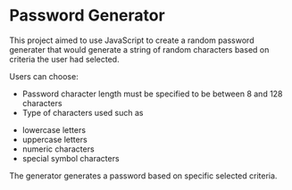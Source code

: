 # Password Generator

This project aimed to use JavaScript to create a random password generater that would generate a string of random characters based on criteria the user had selected.

Users can choose:

* Password character length must be specified to be between 8 and 128 characters
* Type of characters used such as

- lowercase letters
- uppercase letters
- numeric characters
- special symbol characters

The generator generates a password based on specific selected criteria.


